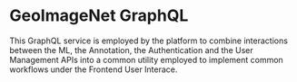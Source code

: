 # GeoImageNet GraphQL

This GraphQL service is employed by the platform to combine interactions between the 
ML, the Annotation, the Authentication and the User Management APIs into a common 
utility employed to implement common workflows under the Frontend User Interace.

